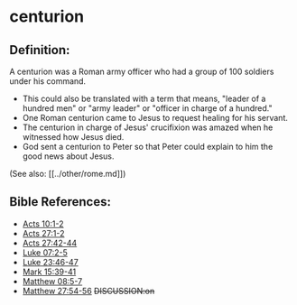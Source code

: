 # centurion #

## Definition: ##

A centurion was a Roman army officer who had a group of 100 soldiers under his command.

* This could also be translated with a term that means, "leader of a hundred men" or "army leader" or "officer in charge of a hundred."
* One Roman centurion came to Jesus to request healing for his servant.
* The centurion in charge of Jesus' crucifixion was amazed when he witnessed how Jesus died.
* God sent a centurion to Peter so that Peter could explain to him the good news about Jesus.

(See also: [[../other/rome.md]])

## Bible References: ##

* [Acts 10:1-2](en/tn/act/help/10/01)
* [Acts 27:1-2](en/tn/act/help/27/01)
* [Acts 27:42-44](en/tn/act/help/27/42)
* [Luke 07:2-5](en/tn/luk/help/07/02)
* [Luke 23:46-47](en/tn/luk/help/23/46)
* [Mark 15:39-41](en/tn/mrk/help/15/39)
* [Matthew 08:5-7](en/tn/mat/help/08/05)
* [Matthew 27:54-56](en/tn/mat/help/27/54)
~~DISCUSSION:on~~
